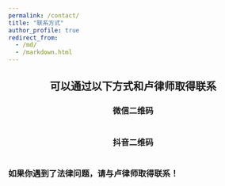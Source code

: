 ```yaml
---
permalink: /contact/
title: "联系方式"
author_profile: true
redirect_from: 
  - /md/
  - /markdown.html
---
```


## <center> 可以通过以下方式和卢律师取得联系</center>

### <center>微信二维码</center>

<img src="https://lulawoffice.github.io/images/微信.jpg#pic_center" title="" alt="" data-align="center">

### <center>抖音二维码</center>

<img src="https://lulawoffice.github.io/images/抖音.jpg#pic_center" title="" alt="" data-align="center">

### 如果你遇到了法律问题，请与卢律师取得联系！
